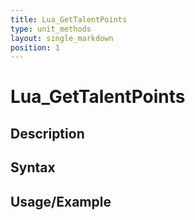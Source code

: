 ```yaml
---
title: Lua_GetTalentPoints
type: unit_methods
layout: single_markdown
position: 1
---
```


# Lua_GetTalentPoints

## Description

## Syntax

## Usage/Example


